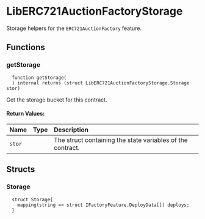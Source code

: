 # LibERC721AuctionFactoryStorage

Storage helpers for the `ERC721AuctionFactory` feature.



## Functions
### getStorage
```solidity
  function getStorage(
  ) internal returns (struct LibERC721AuctionFactoryStorage.Storage stor)
``` 
Get the storage bucket for this contract.



#### Return Values:
| Name                           | Type          | Description                                                                  |
| :----------------------------- | :------------ | :--------------------------------------------------------------------------- |
|`stor`|  | The struct containing the state variables of the contract.




## Structs
### Storage
```solidity
  struct Storage{
    mapping(string => struct IFactoryFeature.DeployData[]) deploys;
  }
```

